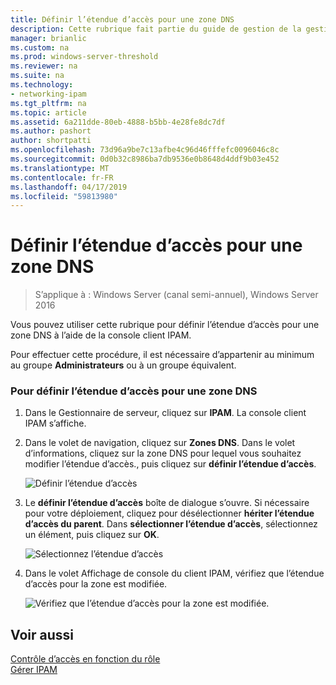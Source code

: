 ```yaml
---
title: Définir l’étendue d’accès pour une zone DNS
description: Cette rubrique fait partie du guide de gestion de la gestion des adresses IP (IPAM) dans Windows Server 2016.
manager: brianlic
ms.custom: na
ms.prod: windows-server-threshold
ms.reviewer: na
ms.suite: na
ms.technology:
- networking-ipam
ms.tgt_pltfrm: na
ms.topic: article
ms.assetid: 6a211dde-80eb-4888-b5bb-4e28fe8dc7df
ms.author: pashort
author: shortpatti
ms.openlocfilehash: 73d96a9be7c13afbe4c96d46fffefc0096046c8c
ms.sourcegitcommit: 0d0b32c8986ba7db9536e0b8648d4ddf9b03e452
ms.translationtype: MT
ms.contentlocale: fr-FR
ms.lasthandoff: 04/17/2019
ms.locfileid: "59813980"
---
```

# <a name="set-access-scope-for-a-dns-zone"></a>Définir l’étendue d’accès pour une zone DNS

>S’applique à : Windows Server (canal semi-annuel), Windows Server 2016

Vous pouvez utiliser cette rubrique pour définir l’étendue d’accès pour une zone DNS à l’aide de la console client IPAM.  
  
Pour effectuer cette procédure, il est nécessaire d’appartenir au minimum au groupe **Administrateurs** ou à un groupe équivalent.  
  
### <a name="to-set-the-access-scope-for-a-dns-zone"></a>Pour définir l’étendue d’accès pour une zone DNS  
  
1.  Dans le Gestionnaire de serveur, cliquez sur **IPAM**. La console client IPAM s’affiche.  
  
2.  Dans le volet de navigation, cliquez sur **Zones DNS**. Dans le volet d’informations, cliquez sur la zone DNS pour lequel vous souhaitez modifier l’étendue d’accès., puis cliquez sur **définir l’étendue d’accès**.  
  
    ![Définir l’étendue d’accès](../../media/Set-Access-Scope-for-a-DNS-Zone/ipam_SetAccessScopeOfZone_02.jpg)  
  
3.  Le **définir l’étendue d’accès** boîte de dialogue s’ouvre. Si nécessaire pour votre déploiement, cliquez pour désélectionner **hériter l’étendue d’accès du parent**. Dans **sélectionner l’étendue d’accès**, sélectionnez un élément, puis cliquez sur **OK**.  
  
    ![Sélectionnez l’étendue d’accès](../../media/Set-Access-Scope-for-a-DNS-Zone/ipam_SetAccessScopeOfZone_03.jpg)  
  
4.  Dans le volet Affichage de console du client IPAM, vérifiez que l’étendue d’accès pour la zone est modifiée.  
  
    ![Vérifiez que l’étendue d’accès pour la zone est modifiée.](../../media/Set-Access-Scope-for-a-DNS-Zone/ipam_SetAccessScopeOfZone_04.jpg)  
  
## <a name="see-also"></a>Voir aussi  
[Contrôle d’accès en fonction du rôle](Role-based-Access-Control.md)  
[Gérer IPAM](Manage-IPAM.md)  
  



